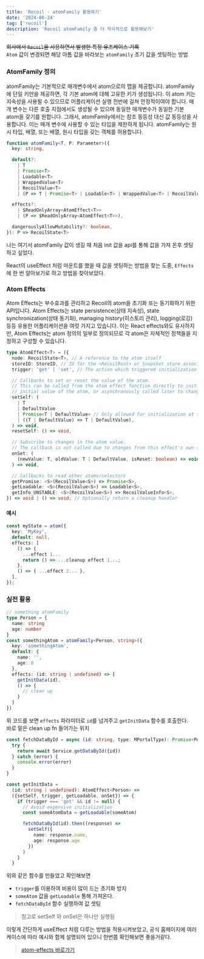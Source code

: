 ```yaml
---
title: 'Recoil - atomFamily 활용하기'
date: '2024-06-24'
tag: ['recoil']
description: 'Recoil atomFamily 좀 더 적극적으로 활용해보기'
---
```


~~회사에서 `Recoil`을 사용하면서 발생한 특정 유즈케이스 기록~~  
`Atom` 값이 변경되면 해당 아톰 값을 바라보는 `atomFamily` 초기 값을 셋팅하는 방법

### AtomFamily 정의

atomFamily는 기본적으로 매개변수에서 atom으로의 맵을 제공합니다. atomFamily에 단일 키만을 제공하면, 각 기본 atom에 대해 고유한 키가 생성됩니다. 이 atom 키는 지속성을 사용될 수 있으므로 어플리케이션 실행 전반에 걸쳐 안정적이여야 합니다. 매개 변수는 다른 호출 지점에서도 생성될 수 있으며 동일한 매개변수가 동일한 기본 atom을 갖기를 원합니다. 그래서, atomFamily에서는 참조 동등성 대신 값 동등성을 사용합니다. 이는 매개 변수에 사용할 수 있는 타입을 제한하게 됩니다. atomFamily는 원시 타입, 배열, 또는 배열, 원시 타입을 갖는 객체를 허용합니다.

```ts
function atomFamily<T, P: Parameter>({
  key: string,

  default?:
    | T
    | Promise<T>
    | Loadable<T>
    | WrappedValue<T>
    | RecoilValue<T>
    | (P => T | Promise<T> | Loadable<T> | WrappedValue<T> | RecoilValue<T>),

  effects?:
    | $ReadOnlyArray<AtomEffect<T>>
    | (P => $ReadOnlyArray<AtomEffect<T>>),

  dangerouslyAllowMutability?: boolean,
}): P => RecoilState<T>
```

나는 여기서 atomFamily 값이 생길 때 처음 init 값을 api를 통해 값을 가져 온후 셋팅하고 싶었다.

React의 useEffect 처럼 마운트를 했을 때 값을 셋팅하는 방법을 찾는 도중, `Effects`에 한 번 알아보기로 하고 방법을 찾아보았다.

### Atom Effects

Atom Effects는 부수효과를 관리하고 Recoil의 atom을 초기화 또는 동기화하기 위한 API입니다. Atom Effects는 state persistence(상태 지속성), state synchronization(상태 동기화), managing history(히스토리 관리), logging(로깅) 등등 유용한 어플리케이션을 여럿 가지고 있습니다. 이는 React effects와도 유사하지만, Atom Effects는 atom 정의의 일부로 정의되므로 각 atom은 자체적인 정책들을 지정하고 구성할 수 있습니다.

```ts
type AtomEffect<T> = ({
  node: RecoilState<T>, // A reference to the atom itself
  storeID: StoreID, // ID for the <RecoilRoot> or Snapshot store associated with this effect.
  trigger: 'get' | 'set', // The action which triggered initialization of the atom

  // Callbacks to set or reset the value of the atom.
  // This can be called from the atom effect function directly to initialize the
  // initial value of the atom, or asynchronously called later to change it.
  setSelf: (
    | T
    | DefaultValue
    | Promise<T | DefaultValue> // Only allowed for initialization at this time
    | ((T | DefaultValue) => T | DefaultValue),
  ) => void,
  resetSelf: () => void,

  // Subscribe to changes in the atom value.
  // The callback is not called due to changes from this effect's own setSelf().
  onSet: (
    (newValue: T, oldValue: T | DefaultValue, isReset: boolean) => void,
  ) => void,

  // Callbacks to read other atoms/selectors
  getPromise: <S>(RecoilValue<S>) => Promise<S>,
  getLoadable: <S>(RecoilValue<S>) => Loadable<S>,
  getInfo_UNSTABLE: <S>(RecoilValue<S>) => RecoilValueInfo<S>,
}) => void | () => void; // Optionally return a cleanup handler
```

#### 예시

```ts
const myState = atom({
  key: 'MyKey',
  default: null,
  effects: [
    () => {
      ...effect 1...
      return () => ...cleanup effect 1...;
    },
    () => { ...effect 2... },
  ],
});
```

### 실전 활용

```ts
// something atomFamily
type Person = {
  name: string
  age: number
}
const somethingAtom = atomFamily<Person, string>({
  key: 'somethingAtom',
  default: {
    name: '',
    age: 0
  },
  effects: (id: string | undefined) => [
    getInitData(id),
    () => {
      // clean up
    }
  ]
})
```

위 코드를 보면 `effects` 파라미터로 `id`를 넘겨주고 `getInitData` 함수를 호출한다.  
바로 밑은 clean up fn 들어가는 위치

```ts
const fetchDataById = async (id: string, type: MPortalType): Promise<Person> => {
  try {
    return await Service.getDataById({id})
  } catch (error) {
    console.error(error)
  }
}

const getInitData =
  (id: string | undefined): AtomEffect<Person> =>
  ({setSelf, trigger, getLoadable, onSet}) => {
    if (trigger === 'get' && id != null) {
      // Avoid expensive initialization
      const someAtomData = getLoadable(someAtom)

      fetchDataById(id).then((response) =>
        setSelf({
          name: response.name,
          age: response.age
        })
      )
    }
  }
```

위와 같은 함수를 만들었고 확인해보면

- `trigger`를 이용하여 비용이 많이 드는 초기화 방지
- `someAtom` 값을 `getLoadable` 통해 가져온다.
- `fetchDataById` 함수 실행하여 값 셋팅

> 참고로 setSelf 와 onSet은 하나만 실행됨

이렇게 간단하게 useEffect 처럼 다루는 방법을 적용시켜보았고, 공식 홈페이지에 여러 케이스에 따라 예시와 함께 설명되어 있으니
한번쯤 확인해보면 좋을거같다.

> [atom-effects 바로가기](https://recoiljs.org/ko/docs/guides/atom-effects)
